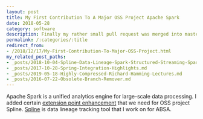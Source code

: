 ```yaml
---
layout: post
title: My First Contribution To A Major OSS Project Apache Spark
date: 2018-05-28
category: software
description: Finally my rather small pull request was merged into master of Apache Spark!
permalink: /:categories/:title
redirect_from:
- /2018/12/17/My-First-Contribution-To-Major-OSS-Project.html
my_related_post_paths:
- _posts/2018-10-04-Spline-Data-Lineage-Spark-Structured-Streaming-Spark-AI-Summit-2018.md
- _posts/2017-10-28-Spring-Integration-Highlights.md
- _posts/2019-05-18-Highly-Compressed-Richard-Hamming-Lectures.md
- _posts/2016-07-22-Obsolete-Branch-Remover.md
---
```




Apache Spark is a unified analytics engine for large-scale data processing. I added certain [extension point enhancement](https://github.com/apache/spark/commit/81d377d772a527d9ae3311be0480e6403769e919) that we need for OSS project Spline. [Spline](https://absaoss.github.io/spline/) is data lineage tracking tool that I work on for ABSA.
